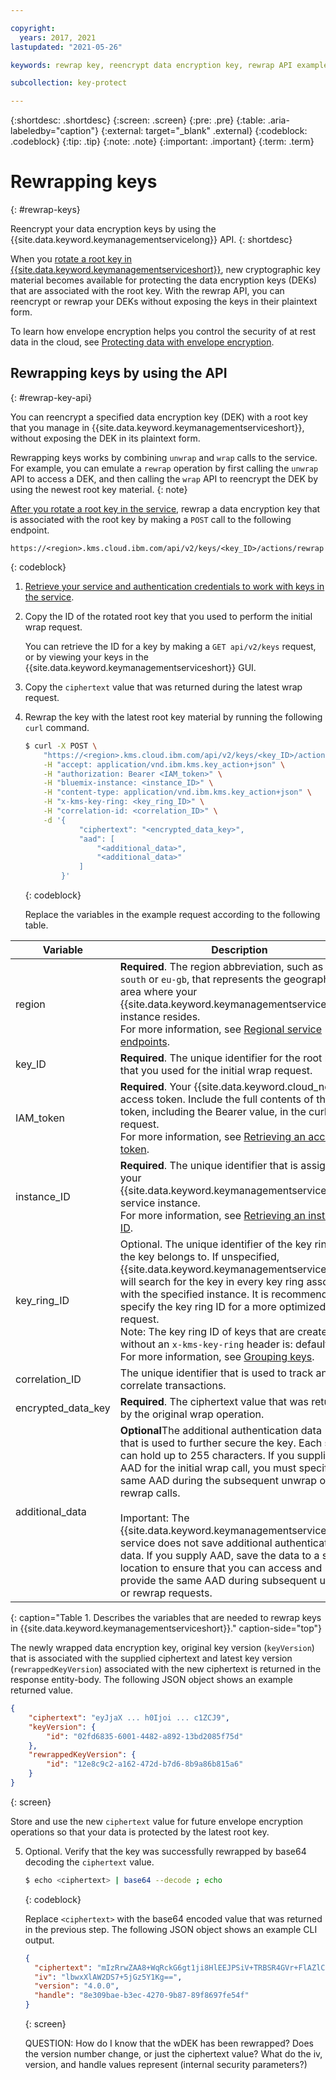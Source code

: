 ```yaml
---

copyright:
  years: 2017, 2021
lastupdated: "2021-05-26"

keywords: rewrap key, reencrypt data encryption key, rewrap API examples

subcollection: key-protect

---
```


{:shortdesc: .shortdesc}
{:screen: .screen}
{:pre: .pre}
{:table: .aria-labeledby="caption"}
{:external: target="_blank" .external}
{:codeblock: .codeblock}
{:tip: .tip}
{:note: .note}
{:important: .important}
{:term: .term}

# Rewrapping keys
{: #rewrap-keys}

Reencrypt your data encryption keys by using the
{{site.data.keyword.keymanagementservicelong}} API.
{: shortdesc}

When you
[rotate a root key in {{site.data.keyword.keymanagementserviceshort}}](/docs/key-protect?topic=key-protect-key-rotation),
new cryptographic key material becomes available for protecting the data
encryption keys (DEKs) that are associated with the root key. With the rewrap
API, you can reencrypt or rewrap your DEKs without exposing the keys in their
plaintext form.

To learn how envelope encryption helps you control the security of at rest data
in the cloud, see
[Protecting data with envelope encryption](/docs/key-protect?topic=key-protect-envelope-encryption).

## Rewrapping keys by using the API
{: #rewrap-key-api}

You can reencrypt a specified data encryption key (DEK) with a root key that you
manage in {{site.data.keyword.keymanagementserviceshort}}, without exposing the
DEK in its plaintext form.

Rewrapping keys works by combining `unwrap` and `wrap` calls to the service. For
example, you can emulate a `rewrap` operation by first calling the `unwrap` API
to access a DEK, and then calling the `wrap` API to reencrypt the DEK by using
the newest root key material.
{: note}

[After you rotate a root key in the service](/docs/key-protect?topic=key-protect-rotate-keys),
rewrap a data encryption key that is associated with the root key by making a
`POST` call to the following endpoint.

```plaintext
https://<region>.kms.cloud.ibm.com/api/v2/keys/<key_ID>/actions/rewrap
```
{: codeblock}

1. [Retrieve your service and authentication credentials to work with keys in the service](/docs/key-protect?topic=key-protect-set-up-api).

2. Copy the ID of the rotated root key that you used to perform the initial wrap
   request.

    You can retrieve the ID for a key by making a `GET api/v2/keys` request, or
    by viewing your keys in the {{site.data.keyword.keymanagementserviceshort}}
    GUI.

3. Copy the `ciphertext` value that was returned during the latest wrap request.

4. Rewrap the key with the latest root key material by running the following
   `curl` command.

    ```sh
    $ curl -X POST \
        "https://<region>.kms.cloud.ibm.com/api/v2/keys/<key_ID>/actions/rewrap" \
        -H "accept: application/vnd.ibm.kms.key_action+json" \
        -H "authorization: Bearer <IAM_token>" \
        -H "bluemix-instance: <instance_ID>" \
        -H "content-type: application/vnd.ibm.kms.key_action+json" \
        -H "x-kms-key-ring: <key_ring_ID>" \
        -H "correlation-id: <correlation_ID>" \
        -d '{
                "ciphertext": "<encrypted_data_key>",
                "aad": [
                    "<additional_data>",
                    "<additional_data>"
                ]
            }'
    ```
    {: codeblock}

    Replace the variables in the example request according to the following
    table.

|Variable|Description|
|--- |--- |
|region|**Required**. The region abbreviation, such as `us-south` or `eu-gb`, that represents the geographic area where your {{site.data.keyword.keymanagementserviceshort}} instance resides.<br>For more information, see [Regional service endpoints](/docs/key-protect?topic=key-protect-regions#service-endpoints).|
|key_ID|**Required**. The unique identifier for the root key that you used for the initial wrap request.|
|IAM_token|**Required**. Your {{site.data.keyword.cloud_notm}} access token. Include the full contents of the IAM token, including the Bearer value, in the curl request.<br>For more information, see [Retrieving an access token](/docs/key-protect?topic=key-protect-retrieve-access-token).|
|instance_ID|**Required**. The unique identifier that is assigned to your {{site.data.keyword.keymanagementserviceshort}} service instance.<br>For more information, see [Retrieving an instance ID](/docs/key-protect?topic=key-protect-retrieve-instance-ID).|
|key_ring_ID|Optional. The unique identifier of the key ring that the key belongs to. If unspecified, {{site.data.keyword.keymanagementserviceshort}} will search for the key in every key ring associated with the specified instance. It is recommended to specify the key ring ID for a more optimized request.<br>Note: The key ring ID of keys that are created without an `x-kms-key-ring` header is: default.<br>For more information, see [Grouping keys](/docs/key-protect?topic=key-protect-grouping-keys).|
|correlation_ID|The unique identifier that is used to track and correlate transactions.|
|encrypted_data_key|**Required**. The ciphertext value that was returned by the original wrap operation.|
|additional_data|**Optional**The additional authentication data (AAD) that is used to further secure the key. Each string can hold up to 255 characters. If you supplied AAD for the initial wrap call, you must specify the same AAD during the subsequent unwrap or rewrap calls.<br><br>Important: The {{site.data.keyword.keymanagementserviceshort}} service does not save additional authentication data. If you supply AAD, save the data to a secure location to ensure that you can access and provide the same AAD during subsequent unwrap or rewrap requests.|
{: caption="Table 1. Describes the variables that are needed to rewrap keys in {{site.data.keyword.keymanagementserviceshort}}." caption-side="top"}

The newly wrapped data encryption key, original key version (`keyVersion`)
that is associated with the supplied ciphertext and latest key version
(`rewrappedKeyVersion`) associated with the new ciphertext is returned in
the response entity-body. The following JSON object shows an example
returned value.

```json
{
    "ciphertext": "eyJjaX ... h0Ijoi ... c1ZCJ9",
    "keyVersion": {
        "id": "02fd6835-6001-4482-a892-13bd2085f75d"
    },
    "rewrappedKeyVersion": {
        "id": "12e8c9c2-a162-472d-b7d6-8b9a86b815a6"
    }
}
```
{: screen}

Store and use the new `ciphertext` value for future envelope encryption
operations so that your data is protected by the latest root key.



5. Optional. Verify that the key was successfully rewrapped by base64 decoding
   the `ciphertext` value.

    ```sh
    $ echo <ciphertext> | base64 --decode ; echo
    ```
    {: codeblock}

    Replace `<ciphertext>` with the base64 encoded value that was returned in
    the previous step. The following JSON object shows an example CLI output.

    ```json
    {
      "ciphertext": "mIzRrwZAA8+WqRckG6gt1ji8HlEEJPSiV+TRBSR4GVr+FlAZlC5KvRriRF0=",
      "iv": "lbwxXlAW2DS7+5jGz5Y1Kg==",
      "version": "4.0.0",
      "handle": "8e309bae-b3ec-4270-9b87-89f8697fe54f"
    }
    ```
    {: screen}

    QUESTION: How do I know that the wDEK has been rewrapped? Does the version
    number change, or just the ciphertext value? What do the iv, version, and
    handle values represent (internal security parameters?)


